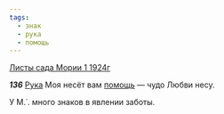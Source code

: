 ```yaml
---
tags:
  - знак
  - рука
  - помощь
---
```


[Листы сада Мории 1 1924г](https://127.0.0.1:4002/agni/1924)

___136___
[Рука](../../../tags/#рука) Моя несёт вам [помощь](../../../tags/#помощь) — чудо Любви несу.   

У М.˙. много знаков в явлении заботы.   

